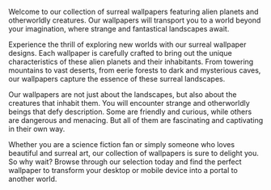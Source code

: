 <!--
Write me content for website with wallpaper "A surreal landscape of alien planets and strange, otherworldly creatures."
-->

<!--font:Poppins.-->

Welcome to our collection of surreal wallpapers featuring alien planets and otherworldly creatures. Our wallpapers will transport you to a world beyond your imagination, where strange and fantastical landscapes await.

Experience the thrill of exploring new worlds with our surreal wallpaper designs. Each wallpaper is carefully crafted to bring out the unique characteristics of these alien planets and their inhabitants. From towering mountains to vast deserts, from eerie forests to dark and mysterious caves, our wallpapers capture the essence of these surreal landscapes.

Our wallpapers are not just about the landscapes, but also about the creatures that inhabit them. You will encounter strange and otherworldly beings that defy description. Some are friendly and curious, while others are dangerous and menacing. But all of them are fascinating and captivating in their own way.

Whether you are a science fiction fan or simply someone who loves beautiful and surreal art, our collection of wallpapers is sure to delight you. So why wait? Browse through our selection today and find the perfect wallpaper to transform your desktop or mobile device into a portal to another world.
